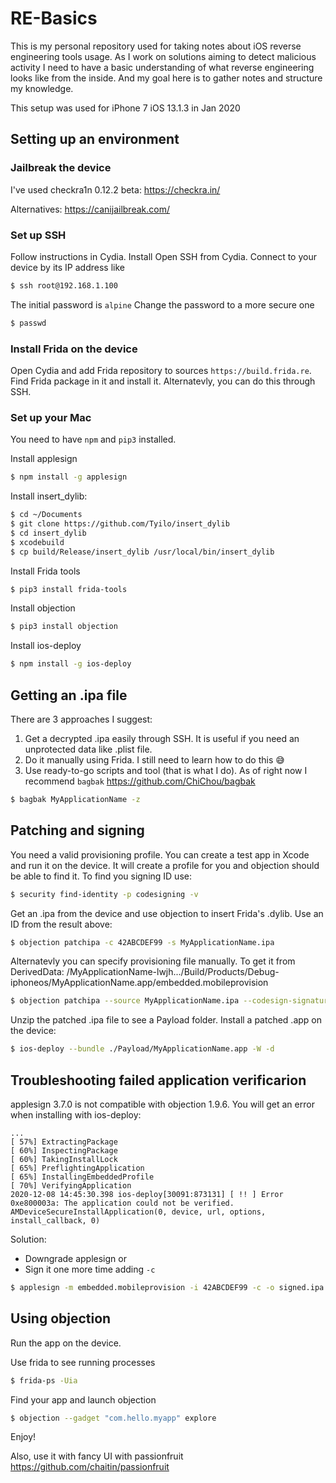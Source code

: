 # RE-Basics

This is my personal repository used for taking notes about iOS reverse engineering tools usage. As I work on solutions aiming to detect malicious activity I need to have a basic understanding of what reverse engineering looks like from the inside. And my goal here is to gather notes and structure my knowledge.

This setup was used for iPhone 7 iOS 13.1.3 in Jan 2020

## Setting up an environment

### Jailbreak the device

I've used checkra1n 0.12.2 beta: https://checkra.in/ 

Alternatives: https://canijailbreak.com/ 

### Set up SSH

Follow instructions in Cydia. Install Open SSH from Cydia. Connect to your device by its IP address like 
``` sh
$ ssh root@192.168.1.100
```
The initial password is `alpine` Change the password to a more secure one
```sh
$ passwd
```

### Install Frida on the device

Open Cydia and add Frida repository to sources `https://build.frida.re`. Find Frida package in it and install it. Alternatevly, you can do this through SSH.

### Set up your Mac

You need to have `npm` and `pip3` installed.

Install applesign 
```sh
$ npm install -g applesign
```
Install insert_dylib:
```sh
$ cd ~/Documents
$ git clone https://github.com/Tyilo/insert_dylib
$ cd insert_dylib
$ xcodebuild
$ cp build/Release/insert_dylib /usr/local/bin/insert_dylib
```
Install Frida tools 
```sh
$ pip3 install frida-tools
```
Install objection 
```sh
$ pip3 install objection
```
Install ios-deploy 
```sh
$ npm install -g ios-deploy
```

## Getting an .ipa file

There are 3 approaches I suggest:
1. Get a decrypted .ipa easily through SSH. It is useful if you need an unprotected data like .plist file.
1. Do it manually using Frida. I still need to learn how to do this 😅
1. Use ready-to-go scripts and tool (that is what I do). As of right now I recommend `bagbak` https://github.com/ChiChou/bagbak
```sh
$ bagbak MyApplicationName -z
```

## Patching and signing

You need a valid provisioning profile. You can create a test app in Xcode and run it on the device. It will create a profile for you and objection should be able to find it. To find you signing ID use:
```sh
$ security find-identity -p codesigning -v
```
Get an .ipa from the device and use objection to insert Frida's .dylib. Use an ID from the result above:
```sh
$ objection patchipa -c 42ABCDEF99 -s MyApplicationName.ipa
```
Alternatevly you can specify provisioning file manually. To get it from DerivedData: 
/MyApplicationName-lwjh.../Build/Products/Debug-iphoneos/MyApplicationName.app/embedded.mobileprovision
```sh
$ objection patchipa --source MyApplicationName.ipa --codesign-signature 42ABCDEF99 --provision-file embedded.mobileprovision
```
Unzip the patched .ipa file to see a Payload folder. Install a patched .app on the device:
```sh
$ ios-deploy --bundle ./Payload/MyApplicationName.app -W -d
```

## Troubleshooting failed application verificarion

applesign 3.7.0 is not compatible with objection 1.9.6. You will get an error when installing with ios-deploy:
```
...
[ 57%] ExtractingPackage
[ 60%] InspectingPackage
[ 60%] TakingInstallLock
[ 65%] PreflightingApplication
[ 65%] InstallingEmbeddedProfile
[ 70%] VerifyingApplication
2020-12-08 14:45:30.398 ios-deploy[30091:873131] [ !! ] Error 0xe800003a: The application could not be verified. AMDeviceSecureInstallApplication(0, device, url, options, install_callback, 0)

```
Solution:
* Downgrade applesign
or
* Sign it one more time adding `-c`
```sh
$ applesign -m embedded.mobileprovision -i 42ABCDEF99 -c -o signed.ipa MyApplicationName-frida-codesigned.ipa
```

## Using objection

Run the app on the device.

Use frida to see running processes 
```sh
$ frida-ps -Uia
```
Find your app and launch objection 
```sh
$ objection --gadget "com.hello.myapp" explore
```
Enjoy!

Also, use it with fancy UI with passionfruit https://github.com/chaitin/passionfruit
